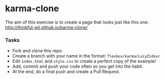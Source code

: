 # karma-clone

The aim of this exercise is to create a page that looks just like this one: http://thinkful-ed.github.io/karma-clone/
### Tasks

 - Fork and clone this repo.
 - Create a branch with your name in the format: `flexbox/karma/LucyZidour`
 - Edit `index.html` and `style.css` to create a perfect copy of the example!
 - Add, commit and push your code often so you get into the habit.
 - At the end, do a final push and create a Pull Request.